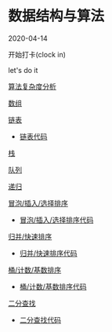 # 数据结构与算法

2020-04-14

开始打卡(clock in)

let's do it

[算法复杂度分析](https://github.com/LIUeng/alogrithm-ci/issues/1)

[数组](https://github.com/LIUeng/alogrithm-ci/issues/2)

[链表](https://github.com/LIUeng/alogrithm-ci/issues/3)

-   [链表代码](https://github.com/LIUeng/alogrithm-ci/blob/master/%233.js)

[栈](./%235.md)

[队列](./%236.md)

[递归](./%237.md)

[冒泡/插入/选择排序](./%238.md)

-   [冒泡/插入/选择排序代码](https://github.com/LIUeng/alogrithm-ci/blob/master/%238.js)

[归并/快速排序](./%239.md)

-   [归并/快速排序代码](https://github.com/LIUeng/alogrithm-ci/blob/master/%239.js)

[桶/计数/基数排序](./%2310.md)

-   [桶/计数/基数排序代码](https://github.com/LIUeng/alogrithm-ci/blob/master/%2310.js)

[二分查找](./%2311.md)

-   [二分查找代码](https://github.com/LIUeng/alogrithm-ci/blob/master/%2311.js)
